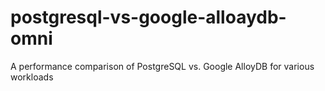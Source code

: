# postgresql-vs-google-alloaydb-omni
A performance comparison of PostgreSQL vs. Google AlloyDB for various workloads 
